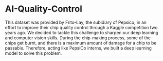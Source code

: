 # AI-Quality-Control

This dataset was provided by Frito-Lay, the subidiary of Pepsico, in an effort to improve their chip quality control through a Kaggle competition two years ago. We decided to tackle this challenge to sharpen our deep learning and computer vision skills. During the chip-making process, some of the chips get burnt, and there is a maximum amount of damage for a chip to be passable. Therefore, acting like PepsiCo interns, we built a deep learning model to solve this problem.
